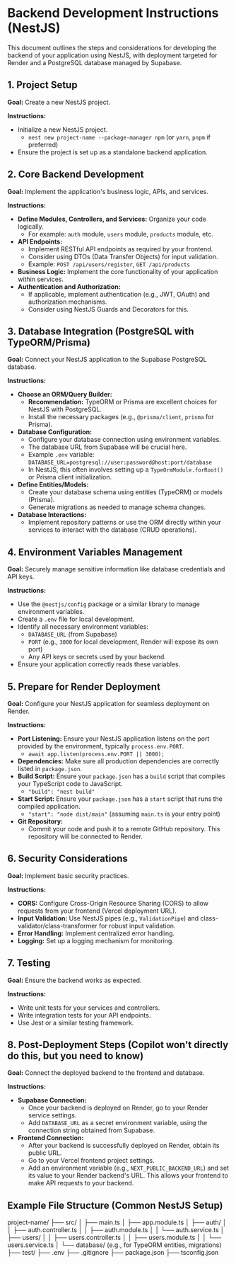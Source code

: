# Backend Development Instructions (NestJS)

This document outlines the steps and considerations for developing the backend of your application using NestJS, with deployment targeted for Render and a PostgreSQL database managed by Supabase.

## 1. Project Setup

**Goal:** Create a new NestJS project.

**Instructions:**

- Initialize a new NestJS project.
  - `nest new project-name --package-manager npm` (or `yarn`, `pnpm` if preferred)
- Ensure the project is set up as a standalone backend application.

## 2. Core Backend Development

**Goal:** Implement the application's business logic, APIs, and services.

**Instructions:**

- **Define Modules, Controllers, and Services:** Organize your code logically.
  - For example: `auth` module, `users` module, `products` module, etc.
- **API Endpoints:**
  - Implement RESTful API endpoints as required by your frontend.
  - Consider using DTOs (Data Transfer Objects) for input validation.
  - Example: `POST /api/users/register`, `GET /api/products`
- **Business Logic:** Implement the core functionality of your application within services.
- **Authentication and Authorization:**
  - If applicable, implement authentication (e.g., JWT, OAuth) and authorization mechanisms.
  - Consider using NestJS Guards and Decorators for this.

## 3. Database Integration (PostgreSQL with TypeORM/Prisma)

**Goal:** Connect your NestJS application to the Supabase PostgreSQL database.

**Instructions:**

- **Choose an ORM/Query Builder:**
  - **Recommendation:** TypeORM or Prisma are excellent choices for NestJS with PostgreSQL.
  - Install the necessary packages (e.g., `@prisma/client`, `prisma` for Prisma).
- **Database Configuration:**
  - Configure your database connection using environment variables.
  - The database URL from Supabase will be crucial here.
  - Example `.env` variable: `DATABASE_URL=postgresql://user:password@host:port/database`
  - In NestJS, this often involves setting up a `TypeOrmModule.forRoot()` or Prisma client initialization.
- **Define Entities/Models:**
  - Create your database schema using entities (TypeORM) or models (Prisma).
  - Generate migrations as needed to manage schema changes.
- **Database Interactions:**
  - Implement repository patterns or use the ORM directly within your services to interact with the database (CRUD operations).

## 4. Environment Variables Management

**Goal:** Securely manage sensitive information like database credentials and API keys.

**Instructions:**

- Use the `@nestjs/config` package or a similar library to manage environment variables.
- Create a `.env` file for local development.
- Identify all necessary environment variables:
  - `DATABASE_URL` (from Supabase)
  - `PORT` (e.g., `3000` for local development, Render will expose its own port)
  - Any API keys or secrets used by your backend.
- Ensure your application correctly reads these variables.

## 5. Prepare for Render Deployment

**Goal:** Configure your NestJS application for seamless deployment on Render.

**Instructions:**

- **Port Listening:** Ensure your NestJS application listens on the port provided by the environment, typically `process.env.PORT`.
  - `await app.listen(process.env.PORT || 3000);`
- **Dependencies:** Make sure all production dependencies are correctly listed in `package.json`.
- **Build Script:** Ensure your `package.json` has a `build` script that compiles your TypeScript code to JavaScript.
  - `"build": "nest build"`
- **Start Script:** Ensure your `package.json` has a `start` script that runs the compiled application.
  - `"start": "node dist/main"` (assuming `main.ts` is your entry point)
- **Git Repository:**
  - Commit your code and push it to a remote GitHub repository. This repository will be connected to Render.

## 6. Security Considerations

**Goal:** Implement basic security practices.

**Instructions:**

- **CORS:** Configure Cross-Origin Resource Sharing (CORS) to allow requests from your frontend (Vercel deployment URL).
- **Input Validation:** Use NestJS pipes (e.g., `ValidationPipe`) and class-validator/class-transformer for robust input validation.
- **Error Handling:** Implement centralized error handling.
- **Logging:** Set up a logging mechanism for monitoring.

## 7. Testing

**Goal:** Ensure the backend works as expected.

**Instructions:**

- Write unit tests for your services and controllers.
- Write integration tests for your API endpoints.
- Use Jest or a similar testing framework.

## 8. Post-Deployment Steps (Copilot won't directly do this, but you need to know)

**Goal:** Connect the deployed backend to the frontend and database.

**Instructions:**

- **Supabase Connection:**
  - Once your backend is deployed on Render, go to your Render service settings.
  - Add `DATABASE_URL` as a secret environment variable, using the connection string obtained from Supabase.
- **Frontend Connection:**
  - After your backend is successfully deployed on Render, obtain its public URL.
  - Go to your Vercel frontend project settings.
  - Add an environment variable (e.g., `NEXT_PUBLIC_BACKEND_URL`) and set its value to your Render backend's URL. This allows your frontend to make API requests to your backend.

## Example File Structure (Common NestJS Setup)

project-name/
├── src/
│ ├── main.ts
│ ├── app.module.ts
│ ├── auth/
│ │ ├── auth.controller.ts
│ │ ├── auth.module.ts
│ │ └── auth.service.ts
│ ├── users/
│ │ ├── users.controller.ts
│ │ ├── users.module.ts
│ │ └── users.service.ts
│ └── database/ (e.g., for TypeORM entities, migrations)
├── test/
├── .env
├── .gitignore
├── package.json
├── tsconfig.json
